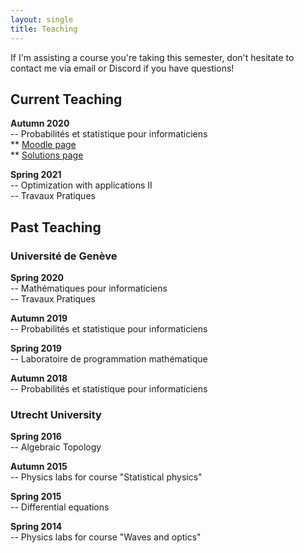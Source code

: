 ```yaml
---
layout: single
title: Teaching
---
```


If I'm assisting a course you're taking this semester, don't hesitate to contact me
via email or Discord if you have questions!

## Current Teaching
**Autumn 2020**  
-- Probabilités et statistique pour informaticiens  
    ** [Moodle page](https://moodle.unige.ch/course/view.php?id=8953)  
    ** [Solutions page](https://probastat2020.readthedocs.io/fr/latest/)  

**Spring 2021**  
-- Optimization with applications II  
-- Travaux Pratiques

## Past Teaching

### Université de Genève
**Spring 2020**  
-- Mathématiques pour informaticiens  
-- Travaux Pratiques

**Autumn 2019**  
-- Probabilités et statistique pour informaticiens

**Spring 2019**  
-- Laboratoire de programmation mathématique

**Autumn 2018**  
-- Probabilités et statistique pour informaticiens

### Utrecht University
**Spring 2016**  
-- Algebraic Topology

**Autumn 2015**  
-- Physics labs for course "Statistical physics"

**Spring 2015**  
-- Differential equations

**Spring 2014**  
-- Physics labs for course "Waves and optics"